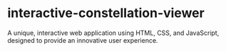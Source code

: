 # interactive-constellation-viewer
A unique, interactive web application using HTML, CSS, and JavaScript, designed to provide an innovative user experience.
